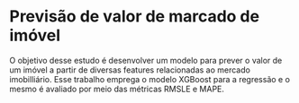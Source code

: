 # Previsão de valor de marcado de imóvel
O objetivo desse estudo é desenvolver um modelo para prever o valor de um imóvel a partir de diversas features relacionadas ao mercado imobilliário. Esse trabalho emprega o modelo XGBoost para a regressão e o mesmo é avaliado por meio das métricas RMSLE e MAPE.
